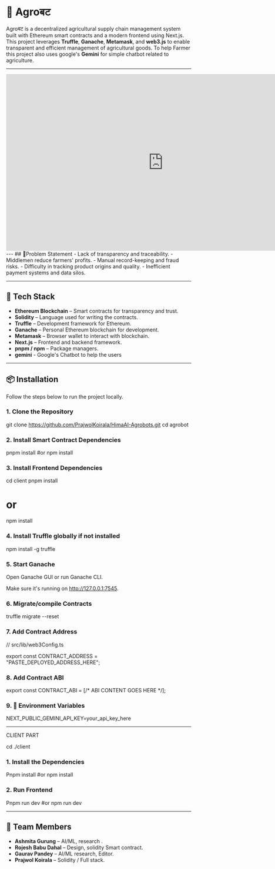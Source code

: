 # 🌾 Agroबट

Agroबट is a decentralized agricultural supply chain management system built with Ethereum smart contracts and a modern frontend using Next.js. This project leverages **Truffle**, **Ganache**, **Metamask**, and **web3.js** to enable transparent and efficient management of agricultural goods. To help Farmer this project also uses google's **Gemini** for simple chatbot related to agriculture.

---

<iframe width="853" height="480" src="https://www.youtube.com/embed/62Bb8r8EL_U" title="agroबट" frameborder="0" allow="accelerometer; autoplay; clipboard-write; encrypted-media; gyroscope; picture-in-picture; web-share" referrerpolicy="strict-origin-when-cross-origin" allowfullscreen></iframe>
---
## 🧩Problem Statement
- Lack of transparency and traceability.
- Middlemen reduce farmers' profits.
- Manual record-keeping and fraud risks.
- Difficulty in tracking product origins and quality.
- Inefficient payment systems and data silos.


---

## 🚀 Tech Stack

- **Ethereum Blockchain** – Smart contracts for transparency and trust.
- **Solidity** – Language used for writing the contracts.
- **Truffle** – Development framework for Ethereum.
- **Ganache** – Personal Ethereum blockchain for development.
- **Metamask** – Browser wallet to interact with blockchain.
- **Next.js** – Frontend and backend framework.
- **pnpm / npm** – Package managers.
- **gemini** - Google's Chatbot to help the users

---

## 📦 Installation

Follow the steps below to run the project locally.

### 1. Clone the Repository

git clone https://github.com/PrajwolKoirala/HimaAI-Agrobots.git
cd agrobot

### 2. Install Smart Contract Dependencies
pnpm install
#or
npm install


### 3. Install Frontend Dependencies
cd client
pnpm install
# or
npm install

### 4. Install Truffle globally if not installed
npm install -g truffle

### 5. Start Ganache
Open Ganache GUI or run Ganache CLI.

Make sure it's running on http://127.0.0.1:7545.

### 6. Migrate/compile Contracts
truffle migrate --reset


### 7. Add Contract Address

// src/lib/web3Config.ts

export const CONTRACT_ADDRESS = "PASTE_DEPLOYED_ADDRESS_HERE";


### 8. Add Contract ABI

export const CONTRACT_ABI = [/* ABI CONTENT GOES HERE */];


### 9. 🔐 Environment Variables

NEXT_PUBLIC_GEMINI_API_KEY=your_api_key_here

---
CLIENT PART

cd ./client

### 1. Install the Dependencies
Pnpm install
#or
npm install


### 2. Run Frontend
Pnpm run dev
#or
npm run dev

---

## 🚀 Team Members

- **Ashmita Gurung** – AI/ML, research .
- **Rojesh Babu Dahal** – Design, solidity Smart contract.
- **Gaurav Pandey** – AI/ML research, Editor.
- **Prajwol Koirala** – Solidity / Full stack.


